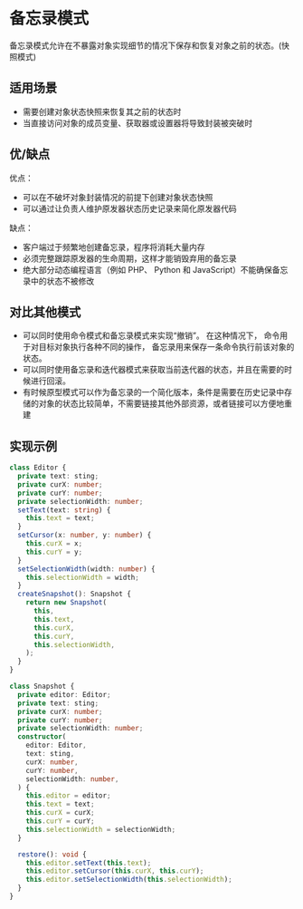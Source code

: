 # 备忘录模式

备忘录模式允许在不暴露对象实现细节的情况下保存和恢复对象之前的状态。(快照模式)

## 适用场景

- 需要创建对象状态快照来恢复其之前的状态时
- 当直接访问对象的成员变量、获取器或设置器将导致封装被突破时

## 优/缺点

优点：

- 可以在不破坏对象封装情况的前提下创建对象状态快照
- 可以通过让负责人维护原发器状态历史记录来简化原发器代码

缺点：

- 客户端过于频繁地创建备忘录，程序将消耗大量内存
- 必须完整跟踪原发器的生命周期，这样才能销毁弃用的备忘录
- 绝大部分动态编程语言（例如 PHP、 Python 和 JavaScript）不能确保备忘录中的状态不被修改

## 对比其他模式

- 可以同时使用命令模式和备忘录模式来实现“撤销”。
  在这种情况下， 命令用于对目标对象执行各种不同的操作， 备忘录用来保存一条命令执行前该对象的状态。
- 可以同时使用备忘录和迭代器模式来获取当前迭代器的状态，并且在需要的时候进行回滚。
- 有时候原型模式可以作为备忘录的一个简化版本，条件是需要在历史记录中存储的对象的状态比较简单，不需要链接其他外部资源，或者链接可以方便地重建

## 实现示例

```ts
class Editor {
  private text: sting;
  private curX: number;
  private curY: number;
  private selectionWidth: number;
  setText(text: string) {
    this.text = text;
  }
  setCursor(x: number, y: number) {
    this.curX = x;
    this.curY = y;
  }
  setSelectionWidth(width: number) {
    this.selectionWidth = width;
  }
  createSnapshot(): Snapshot {
    return new Snapshot(
      this,
      this.text,
      this.curX,
      this.curY,
      this.selectionWidth,
    );
  }
}

class Snapshot {
  private editor: Editor;
  private text: sting;
  private curX: number;
  private curY: number;
  private selectionWidth: number;
  constructor(
    editor: Editor,
    text: sting,
    curX: number,
    curY: number,
    selectionWidth: number,
  ) {
    this.editor = editor;
    this.text = text;
    this.curX = curX;
    this.curY = curY;
    this.selectionWidth = selectionWidth;
  }

  restore(): void {
    this.editor.setText(this.text);
    this.editor.setCursor(this.curX, this.curY);
    this.editor.setSelectionWidth(this.selectionWidth);
  }
}
```
